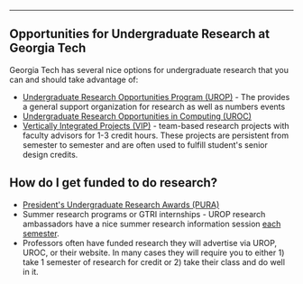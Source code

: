 
---

## Opportunities for Undergraduate Research at Georgia Tech
Georgia Tech has several nice options for undergraduate research that you can and should take advantage of:
* [Undergraduate Research Opportunities Program (UROP)](http://urop.gatech.edu/) - The  provides a general support organization for research as well as numbers events 
* [Undergraduate Research Opportunities in Computing (UROC)](https://www.cc.gatech.edu/content/undergraduate-research-opportunities-computing-uroc)
* [Vertically Integrated Projects (VIP)](vip.gatech.edu) - team-based research projects with faculty advisors for 1-3 credit hours. These projects are persistent from semester to semester and are often used to fulfill student's senior design credits. 



## How do I get funded to do research?

* [President's Undergraduate Research Awards (PURA)](http://www.undergradresearch.gatech.edu/content/presidents-undergraduate-research-awards)
* Summer research programs or GTRI internships - UROP research ambassadors have a nice summer research information session [each semester](http://www.undergradresearch.gatech.edu/undergraduate-research-ambassador-events).
* Professors often have funded research they will advertise via UROP, UROC, or their website. In many cases they will require you to either 1) take 1 semester of research for credit or 2) take their class and do well in it.